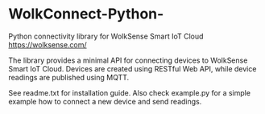 # WolkConnect-Python-
Python connectivity library for WolkSense Smart IoT Cloud https://wolksense.com/

The library provides a minimal API for connecting devices to WolkSense Smart IoT Cloud.
Devices are created using RESTful Web API, while device readings are published using MQTT.


See readme.txt for installation guide.
Also check example.py for a simple example how to connect a new device and send readings.
